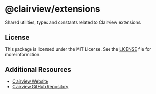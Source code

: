 # @clairview/extensions

Shared utilities, types and constants related to Clairview extensions.

## License

This package is licensed under the MIT License. See the
[LICENSE](https://github.com/clairview/clairview/blob/main/packages/extensions/license) file for more information.

## Additional Resources

- [Clairview Website](https://clairview.io)
- [Clairview GitHub Repository](https://github.com/clairview/clairview)
